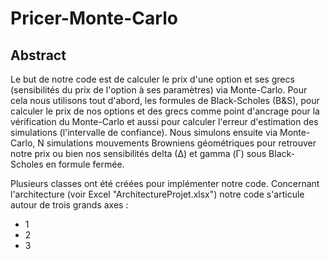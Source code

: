 # Pricer-Monte-Carlo

## Abstract

Le but de notre code est de calculer le prix d'une option et ses grecs (sensibilités du prix de l'option à ses paramètres) via Monte-Carlo. Pour cela nous utilisons tout d'abord, les formules de Black-Scholes (B&S), pour calculer le prix de nos options et des grecs comme point d'ancrage pour la vérification du Monte-Carlo et aussi pour calculer l'erreur d'estimation des simulations (l'intervalle de confiance). Nous simulons ensuite via Monte-Carlo, N simulations mouvements Browniens géométriques pour retrouver notre prix ou bien nos sensibilités delta (∆) et gamma (Γ) sous Black-Scholes en formule fermée.

Plusieurs classes ont été créées pour implémenter notre code. Concernant l'architecture (voir Excel "ArchitectureProjet.xlsx") notre code s'articule autour de trois grands axes :
- 1
- 2
- 3

